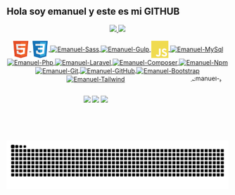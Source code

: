 ## Hola soy emanuel y este es mi GITHUB
 <div align="center">
  <a href="https://github.com/EmanuelRiosRoque?tab=repositories">
  <img height="180em" src="https://github-readme-stats.vercel.app/api?username=EmanuelRiosRoque&show_icons=true&theme=github_dark&include_all_commits=true&count_private=true"/>
  <img height="180em" src="https://github-readme-stats.vercel.app/api/top-langs/?username=EmanuelRiosRoque&layout=compact&langs_count=16&theme=github_dark"/>
<div>
  
<div style="display: inline_block"><br>
  <img align="center" alt="Emanuel-HTML" height="40" width="40" src="https://raw.githubusercontent.com/devicons/devicon/master/icons/html5/html5-original.svg">
  <img align="center" alt="Emanuel-CSS" height="40" width="40" src="https://raw.githubusercontent.com/devicons/devicon/master/icons/css3/css3-original.svg">
  <img align="center" alt="Emanuel-Sass" height="40" width="40" src="https://cdn.jsdelivr.net/gh/devicons/devicon/icons/sass/sass-original.svg">
  <img align="center" alt="Emanuel-Gulp" height="40" width="40" src="https://cdn.jsdelivr.net/gh/devicons/devicon/icons/gulp/gulp-plain.svg">
  <img align="center" alt="Emanuel-Js" height="40" width="40" src="https://raw.githubusercontent.com/devicons/devicon/master/icons/javascript/javascript-plain.svg">
  <img align="center" alt="Emanuel-MySql" height="40" width="40" src="https://cdn.jsdelivr.net/gh/devicons/devicon/icons/mysql/mysql-original.svg">
  <img align="center" alt="Emanuel-Php" height="40" width="40" src="https://cdn.jsdelivr.net/gh/devicons/devicon/icons/php/php-original.svg">
  <img align="center" alt="Emanuel-Laravel" height="40" width="40" src="https://cdn.jsdelivr.net/gh/devicons/devicon@latest/icons/laravel/laravel-original.svg">
  <img align="center" alt="Emanuel-Composer" height="40" width="40" src="https://cdn.jsdelivr.net/gh/devicons/devicon/icons/composer/composer-original.svg" />
  <img align="center" alt="Emanuel-Npm" height="40" width="40" src="https://cdn.jsdelivr.net/gh/devicons/devicon/icons/npm/npm-original-wordmark.svg" />
  <img align="center" alt="Emanuel-Git" height="40" width="40" src="https://cdn.jsdelivr.net/gh/devicons/devicon@latest/icons/git/git-original.svg" />
  <img align="center" alt="Emanuel-GitHub" height="40" width="40" src="https://cdn.jsdelivr.net/gh/devicons/devicon@latest/icons/github/github-original.svg" />
 <img align="center" alt="Emanuel-Bootstrap" height="40" width="40" src="https://cdn.jsdelivr.net/gh/devicons/devicon@latest/icons/bootstrap/bootstrap-original.svg" />
 <img align="center" alt="Emanuel-Tailwind" height="40" width="40" src="https://cdn.jsdelivr.net/gh/devicons/devicon@latest/icons/tailwindcss/tailwindcss-original.svg" />
  
  <img align="right" alt="Emanuel-pic" height="150" style="border-radius:50px;" src="https://i.pinimg.com/originals/d2/c1/5a/d2c15a05363c828c03d97d0b5fced1d2.gif">
</div>


  
  ##
 
<div> 
  <a href="https://www.instagram.com/deam_iam/" target="_blank"><img src="https://img.shields.io/badge/-Instagram-%23E4405F?style=for-the-badge&logo=instagram&logoColor=white" target="_blank"></a>
  <a href = "mailto:emanuel.roque.web@gmail.com"><img src="https://img.shields.io/badge/-Gmail-%23333?style=for-the-badge&logo=gmail&logoColor=white" target="_blank"></a>
  <a href="https://www.linkedin.com/in/emanuel-rr/" target="_blank"><img src="https://img.shields.io/badge/-LinkedIn-%230077B5?style=for-the-badge&logo=linkedin&logoColor=white" target="_blank"></a> 
 
  <img alt="snake eating my contributions" src="https://raw.githubusercontent.com/EmanuelRiosRoque/EmanuelRiosRoque/output/github-contribution-grid-snake.svg" />
 
</div>
